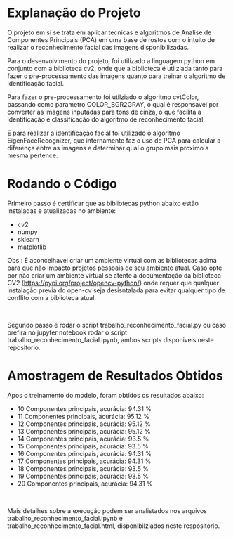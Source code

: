 <h1> Explanação do Projeto </h1>

<p>

  O projeto em si se trata em aplicar tecnicas e algoritmos de Analise de Componentes Principais (PCA) em uma base de rostos com o intuito de 
realizar o reconhecimento facial das imagens disponibilizadas.

  Para o desenvolvimento do projeto, foi utilizado a linguagem python em conjunto com a biblioteca cv2, onde que a biblioteca é utilziada tanto 
para fazer o pre-processamento das imagens quanto para treinar o algoritmo de identificação facial.

  Para fazer o pre-processamento foi utilziado o algoritmo cvtColor, passando como parametro COLOR_BGR2GRAY, o qual é responsavel por converter 
as imagens inputadas para tons de cinza, o que facilita a identificação e classificação do algoritmo de reconhecimento facial.
 
  E para realizar a identificação facial foi utilizado o algoritmo EigenFaceRecognizer, que internamente faz o uso de PCA para calcular a diferença 
entre as imagens e determinar qual o grupo mais proximo a mesma pertence. 

</p>

<h1> Rodando o Código </h1>

<p>

Primeiro passo é certificar que as bibliotecas python abaixo estão instaladas e atualizadas no ambiente:

 - cv2
 - numpy
 - sklearn
 - matplotlib
 

Obs.: É aconcelhavel criar um ambiente virtual com as bibliotecas acima para que não impacto projetos pessoais de seu ambiente atual. Caso opte por não criar 
um ambiente virtual se atente a documentação da biblioteca CV2 (https://pypi.org/project/opencv-python/) onde requer que qualquer instalação previa do open-cv 
seja desisntalada para evitar qualquer tipo de conflito com a biblioteca atual.

</br>

Segundo passo é rodar o script trabalho_reconhecimento_facial.py ou caso prefira no jupyter notebook rodar o script trabalho_reconhecimento_facial.ipynb, ambos scripts disponiveis neste repositorio.

</p>


<h1> Amostragem de Resultados Obtidos </h1>

<p>

Apos o treinamento do modelo, foram obtidos os resultados abaixo:  

 - 10 Componentes principais, acurácia:  94.31 %
 - 11 Componentes principais, acurácia:  95.12 %
 - 12 Componentes principais, acurácia:  95.12 %
 - 13 Componentes principais, acurácia:  95.12 %
 - 14 Componentes principais, acurácia:  93.5 %
 - 15 Componentes principais, acurácia:  93.5 %
 - 16 Componentes principais, acurácia:  94.31 %
 - 17 Componentes principais, acurácia:  94.31 %
 - 18 Componentes principais, acurácia:  93.5 %
 - 19 Componentes principais, acurácia:  93.5 %
 - 20 Componentes principais, acurácia:  94.31 %
 
</br>

Mais detalhes sobre a execução podem ser analistados nos arquivos trabalho_reconhecimento_facial.ipynb e trabalho_reconhecimento_facial.html, disponibilziados neste respositorio.

</p>

